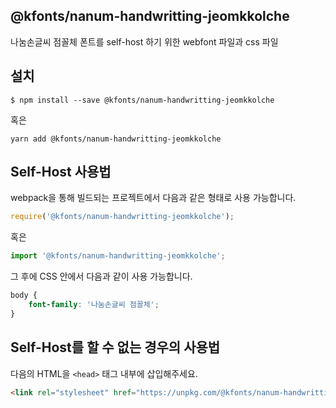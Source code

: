 
@kfonts/nanum-handwritting-jeomkkolche
---------------------

나눔손글씨 점꼴체 폰트를 self-host 하기 위한 webfont 파일과 css 파일

설치
----

```
$ npm install --save @kfonts/nanum-handwritting-jeomkkolche
```

혹은

```
yarn add @kfonts/nanum-handwritting-jeomkkolche
```

Self-Host 사용법
---------------

webpack을 통해 빌드되는 프로젝트에서 다음과 같은 형태로 사용 가능합니다.

```js
require('@kfonts/nanum-handwritting-jeomkkolche');
```

혹은

```js
import '@kfonts/nanum-handwritting-jeomkkolche';
```

그 후에 CSS 안에서 다음과 같이 사용 가능합니다.

```css
body {
    font-family: '나눔손글씨 점꼴체';
}
```

Self-Host를 할 수 없는 경우의 사용법
--------------------------------

다음의 HTML을 `<head>` 태그 내부에 삽입해주세요.

```html
<link rel="stylesheet" href="https://unpkg.com/@kfonts/nanum-handwritting-jeomkkolche/index.css" />
```

